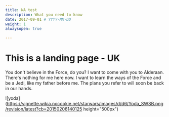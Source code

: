 ```yaml
---
title: NA test
description: What you need to know
date: 2017-09-01 # YYYY-MM-DD
weight: 1
alwaysopen: true

---
```


# This is a landing page - UK

You don't believe in the Force, do you? I want to come with you to Alderaan. There's nothing for me here now. I want to learn the ways of the Force and be a Jedi, like my father before me. The plans you refer to will soon be back in our hands.

![yoda](https://vignette.wikia.nocookie.net/starwars/images/d/d6/Yoda_SWSB.png/revision/latest?cb=20150206140125 height="500px")
